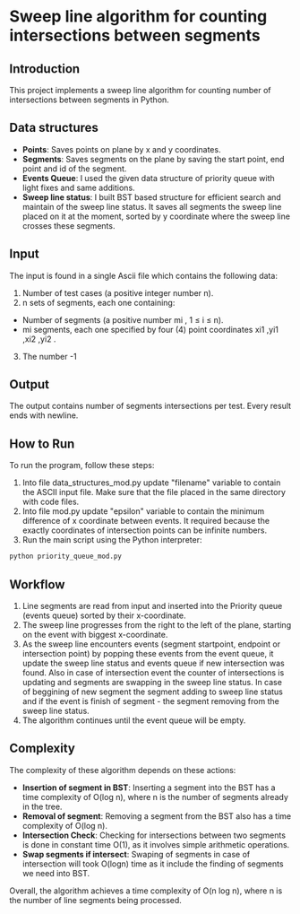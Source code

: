 # Sweep line algorithm for counting intersections between segments

## Introduction

This project implements a sweep line algorithm for counting number of intersections between segments in Python. 

## Data structures

- **Points**: Saves points on plane by x and y coordinates.
- **Segments**: Saves segments on the plane by saving the start point, end point and id of the segment. 
- **Events Queue**: I used the given data structure of priority queue with light fixes and same additions.
- **Sweep line status**: I built BST based structure for efficient search and maintain of the sweep line status. It saves all segments the sweep line placed on it at the moment, sorted by y coordinate where the sweep line crosses these segments.

## Input
The input is found in a single Ascii file which contains the following data:
1. Number of test cases (a positive integer number n).
2. n sets of segments, each one containing:
- Number of segments (a positive number mi
, 1 ≤ i ≤ n).
- mi segments, each one specified by four (4) point coordinates xi1
,yi1
,xi2
,yi2
.
3. The number -1

## Output
The output contains number of segments intersections per test. Every result ends with newline.

## How to Run

To run the program, follow these steps:

1. Into file data_structures_mod.py update "filename" variable to contain the ASCII input file. Make sure that the file placed in the same directory with code files.
2. Into file mod.py update "epsilon" variable to contain the minimum difference of x coordinate between events. It required because the exactly coordinates of intersection points can be infinite numbers.
3. Run the main script using the Python interpreter:

```bash
python priority_queue_mod.py
```

## Workflow
1. Line segments are read from input and inserted into the Priority queue (events queue) sorted by their x-coordinate.
2. The sweep line progresses from the right to the left of the plane, starting on the event with biggest x-coordinate.
3. As the sweep line encounters events (segment startpoint, endpoint or intersection point) by popping these events from the event queue, it update the sweep line status and events queue if new intersection was found. 
Also in case of intersection event the counter of intersections is updating and segments are swapping in the sweep line status. 
In case of beggining of new segment the segment adding to sweep line status and if the event is finish of segment - the segment removing from the sweep line status.
4. The algorithm continues until the event queue will be empty.

## Complexity

The complexity of these algorithm depends on these actions:

- **Insertion of segment in BST**: Inserting a segment into the BST has a time complexity of O(log n), where n is the number of segments already in the tree.
- **Removal of segment**: Removing a segment from the BST also has a time complexity of O(log n).
- **Intersection Check**: Checking for intersections between two segments is done in constant time O(1), as it involves simple arithmetic operations.
- **Swap segments if intersect**: Swaping of segments in case of intersection will took O(logn) time as it include the finding of segments we need into BST.

Overall, the algorithm achieves a time complexity of O(n log n), where n is the number of line segments being processed.

